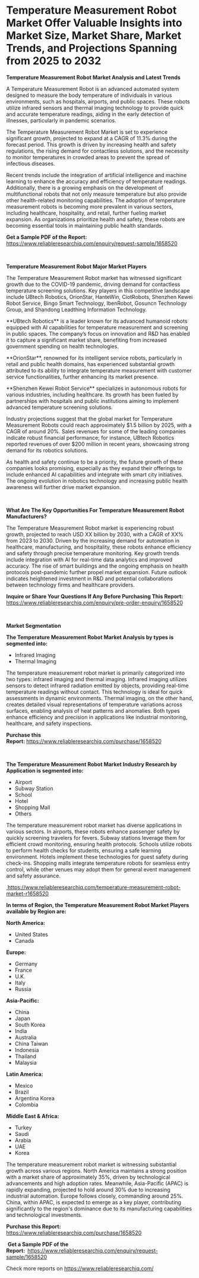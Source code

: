 <p><h1>Temperature Measurement Robot Market Offer Valuable Insights into Market Size, Market Share, Market Trends, and Projections Spanning from 2025 to 2032</h1></p><p><strong>Temperature Measurement Robot Market Analysis and Latest Trends</strong></p>
<p><p>A Temperature Measurement Robot is an advanced automated system designed to measure the body temperature of individuals in various environments, such as hospitals, airports, and public spaces. These robots utilize infrared sensors and thermal imaging technology to provide quick and accurate temperature readings, aiding in the early detection of illnesses, particularly in pandemic scenarios.</p><p>The Temperature Measurement Robot Market is set to experience significant growth, projected to expand at a CAGR of 11.3% during the forecast period. This growth is driven by increasing health and safety regulations, the rising demand for contactless solutions, and the necessity to monitor temperatures in crowded areas to prevent the spread of infectious diseases. </p><p>Recent trends include the integration of artificial intelligence and machine learning to enhance the accuracy and efficiency of temperature readings. Additionally, there is a growing emphasis on the development of multifunctional robots that not only measure temperature but also provide other health-related monitoring capabilities. The adoption of temperature measurement robots is becoming more prevalent in various sectors, including healthcare, hospitality, and retail, further fueling market expansion. As organizations prioritize health and safety, these robots are becoming essential tools in maintaining public health standards.</p></p>
<p><strong>Get a Sample PDF of the Report:&nbsp;</strong> <a href="https://www.reliableresearchiq.com/enquiry/request-sample/1658520?utm_campaign=2709&utm_medium=2&utm_source=Github&utm_content=ia&utm_term=23032025&utm_id=temperature-measurement-robot">https://www.reliableresearchiq.com/enquiry/request-sample/1658520</a></p>
<p>&nbsp;</p>
<p><strong>Temperature Measurement Robot Major Market Players</strong></p>
<p><p>The Temperature Measurement Robot market has witnessed significant growth due to the COVID-19 pandemic, driving demand for contactless temperature screening solutions. Key players in this competitive landscape include UBtech Robotics, OrionStar, HanteWin, CiotRobots, Shenzhen Kewei Robot Service, Bingo Smart Technology, IbenRobot, Gosuncn Technology Group, and Shandong Leadthing Information Technology.</p><p>**UBtech Robotics** is a leader known for its advanced humanoid robots equipped with AI capabilities for temperature measurement and screening in public spaces. The company’s focus on innovation and R&D has enabled it to capture a significant market share, benefiting from increased government spending on health technologies.</p><p>**OrionStar**, renowned for its intelligent service robots, particularly in retail and public health domains, has experienced substantial growth attributed to its ability to integrate temperature measurement with customer service functionalities, further enhancing its market presence.</p><p>**Shenzhen Kewei Robot Service** specializes in autonomous robots for various industries, including healthcare. Its growth has been fueled by partnerships with hospitals and public institutions aiming to implement advanced temperature screening solutions.</p><p>Industry projections suggest that the global market for Temperature Measurement Robots could reach approximately $1.5 billion by 2025, with a CAGR of around 20%. Sales revenues for some of the leading companies indicate robust financial performance; for instance, UBtech Robotics reported revenues of over $200 million in recent years, showcasing strong demand for its robotics solutions.</p><p>As health and safety continue to be a priority, the future growth of these companies looks promising, especially as they expand their offerings to include enhanced AI capabilities and integrate with smart city initiatives. The ongoing evolution in robotics technology and increasing public health awareness will further drive market expansion.</p></p>
<p>&nbsp;</p>
<p><strong>What Are The Key Opportunities For Temperature Measurement Robot Manufacturers?</strong></p>
<p><p>The Temperature Measurement Robot market is experiencing robust growth, projected to reach USD XX billion by 2030, with a CAGR of XX% from 2023 to 2030. Driven by the increasing demand for automation in healthcare, manufacturing, and hospitality, these robots enhance efficiency and safety through precise temperature monitoring. Key growth trends include integration with AI for real-time data analytics and improved accuracy. The rise of smart buildings and the ongoing emphasis on health protocols post-pandemic further propel market expansion. Future outlook indicates heightened investment in R&D and potential collaborations between technology firms and healthcare providers.</p></p>
<p><strong>Inquire or Share Your Questions If Any Before Purchasing This Report:</strong> <a href="https://www.reliableresearchiq.com/enquiry/pre-order-enquiry/1658520?utm_campaign=2709&utm_medium=2&utm_source=Github&utm_content=ia&utm_term=23032025&utm_id=temperature-measurement-robot">https://www.reliableresearchiq.com/enquiry/pre-order-enquiry/1658520</a></p>
<p>&nbsp;</p>
<p><strong>Market Segmentation</strong></p>
<p><strong>The Temperature Measurement Robot Market Analysis by types is segmented into:</strong></p>
<p><ul><li>Infrared Imaging</li><li>Thermal Imaging</li></ul></p>
<p><p>The temperature measurement robot market is primarily categorized into two types: infrared imaging and thermal imaging. Infrared imaging utilizes sensors to detect infrared radiation emitted by objects, providing real-time temperature readings without contact. This technology is ideal for quick assessments in dynamic environments. Thermal imaging, on the other hand, creates detailed visual representations of temperature variations across surfaces, enabling analysis of heat patterns and anomalies. Both types enhance efficiency and precision in applications like industrial monitoring, healthcare, and safety inspections.</p></p>
<p><strong>Purchase this Report:&nbsp;</strong><a href="https://www.reliableresearchiq.com/purchase/1658520?utm_campaign=2709&utm_medium=2&utm_source=Github&utm_content=ia&utm_term=23032025&utm_id=temperature-measurement-robot">https://www.reliableresearchiq.com/purchase/1658520</a></p>
<p>&nbsp;</p>
<p><strong>The Temperature Measurement Robot Market Industry Research by Application is segmented into:</strong></p>
<p><ul><li>Airport</li><li>Subway Station</li><li>School</li><li>Hotel</li><li>Shopping Mall</li><li>Others</li></ul></p>
<p><p>The temperature measurement robot market has diverse applications in various sectors. In airports, these robots enhance passenger safety by quickly screening travelers for fevers. Subway stations leverage them for efficient crowd monitoring, ensuring health protocols. Schools utilize robots to perform health checks for students, ensuring a safe learning environment. Hotels implement these technologies for guest safety during check-ins. Shopping malls integrate temperature robots for seamless entry control, while other venues may adopt them for general event management and safety assurance.</p></p>
<p><a href="https://www.reliableresearchiq.com/temperature-measurement-robot-market-r1658520?utm_campaign=2709&utm_medium=2&utm_source=Github&utm_content=ia&utm_term=23032025&utm_id=temperature-measurement-robot">&nbsp;https://www.reliableresearchiq.com/temperature-measurement-robot-market-r1658520</a></p>
<p><strong>In terms of Region, the Temperature Measurement Robot Market Players available by Region are:</strong></p>
<p>
    <p> <strong> North America: </strong>
        <ul>
            <li>United States</li>
            <li>Canada</li>
        </ul>
        </p> 
    <p> <strong> Europe: </strong>
        <ul>
            <li>Germany</li>
            <li>France</li>
            <li>U.K.</li>
            <li>Italy</li>
            <li>Russia</li>
        </ul>
        </p> 
    <p> <strong> Asia-Pacific: </strong>
        <ul>
            <li>China</li>
            <li>Japan</li>
            <li>South Korea</li>
            <li>India</li>
            <li>Australia</li>
            <li>China Taiwan</li>
            <li>Indonesia</li>
            <li>Thailand</li>
            <li>Malaysia</li>
        </ul>
        </p> 
    <p> <strong> Latin America: </strong>
        <ul>
            <li>Mexico</li>
            <li>Brazil</li>
            <li>Argentina Korea</li>
            <li>Colombia</li>
        </ul>
        </p> 
    <p> <strong> Middle East & Africa: </strong>
        <ul>
            <li>Turkey</li>
            <li>Saudi</li>
            <li>Arabia</li>
            <li>UAE</li>
            <li>Korea</li>
        </ul>
    </p>
    </p>
<p><p>The temperature measurement robot market is witnessing substantial growth across various regions. North America maintains a strong position with a market share of approximately 35%, driven by technological advancements and high adoption rates. Meanwhile, Asia-Pacific (APAC) is rapidly expanding, projected to hold around 30% due to increasing industrial automation. Europe follows closely, commanding around 25%. China, within APAC, is expected to emerge as a key player, contributing significantly to the region's dominance due to its manufacturing capabilities and technological investments.</p></p>
<p><strong>Purchase this Report: </strong><a href="https://www.reliableresearchiq.com/purchase/1658520?utm_campaign=2709&utm_medium=2&utm_source=Github&utm_content=ia&utm_term=23032025&utm_id=temperature-measurement-robot">https://www.reliableresearchiq.com/purchase/1658520</a></p>
<p>&nbsp;<strong>Get a Sample PDF of the Report:&nbsp;&nbsp;</strong><a href="https://www.reliableresearchiq.com/enquiry/request-sample/1658520?utm_campaign=2709&utm_medium=2&utm_source=Github&utm_content=ia&utm_term=23032025&utm_id=temperature-measurement-robot">https://www.reliableresearchiq.com/enquiry/request-sample/1658520</a></p>
<p><strong></strong></p>
<p>Check more reports on <a href="https://www.reliableresearchiq.com/?utm_campaign=2709&utm_medium=2&utm_source=Github&utm_content=ia&utm_term=23032025&utm_id=temperature-measurement-robot">https://www.reliableresearchiq.com/</a></p>